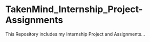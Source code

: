 # TakenMind_Internship_Project-Assignments
This Repository includes my Internship Project and Assignments...
